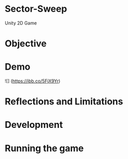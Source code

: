 # Sector-Sweep
Unity 2D Game

# Objective

# Demo

![] (https://ibb.co/5FjX9Yr)


# Reflections and Limitations

# Development

# Running the game


